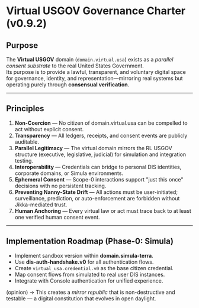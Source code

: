 # Virtual USGOV Governance Charter (v0.9.2)

## Purpose
The **Virtual USGOV** domain (`domain.virtual.usa`) exists as a *parallel consent substrate* to the real United States Government.  
Its purpose is to provide a lawful, transparent, and voluntary digital space for governance, identity, and representation—mirroring real systems but operating purely through **consensual verification**.

---

## Principles
1. **Non-Coercion** — No citizen of domain.virtual.usa can be compelled to act without explicit consent.
2. **Transparency** — All ledgers, receipts, and consent events are publicly auditable.
3. **Parallel Legitimacy** — The virtual domain mirrors the RL USGOV structure (executive, legislative, judicial) for simulation and integration testing.
4. **Interoperability** — Credentials can bridge to personal DIS identities, corporate domains, or Simula environments.
5. **Ephemeral Consent** — Scope-0 interactions support "just this once" decisions with no persistent tracking.
6. **Preventing Nanny-State Drift** — All actions must be user-initiated; surveillance, prediction, or auto-enforcement are forbidden without Jikka-mediated trust.
7. **Human Anchoring** — Every virtual law or act must trace back to at least one verified human consent event.

---

## Implementation Roadmap (Phase-0: Simula)
- Implement sandbox version within **domain.simula-terra**.
- Use **dis-auth-handshake.v0** for all authentication flows.
- Create `virtual_usa.credential.v0` as the base citizen credential.
- Map consent flows from simulated to real user DIS instances.
- Integrate with Console authentication for unified experience.

(opinion) → This creates a *mirror republic* that is non-destructive and testable — a digital constitution that evolves in open daylight.

